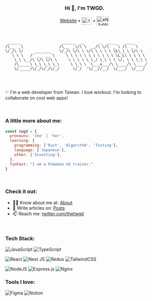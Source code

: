 <h3 align="center">Hi 👋, I'm TWGD.</h3>

<p align="center">
  <a href="https://www.twgd.me">Website</a> •
  <a href="https://twitter.com/thetwgd" target="_blank"><img align="center" src="https://raw.githubusercontent.com/rahuldkjain/github-profile-readme-generator/master/src/images/icons/Social/twitter.svg" alt="thetwgd" height="24" width="32" /></a> •
  <a href="https://discord.gg/eN5dWwMbZJ" target="_blank"><img align="center" src="https://raw.githubusercontent.com/rahuldkjain/github-profile-readme-generator/master/src/images/icons/Social/discord.svg" alt="eN5dWwMbZJ" height="30" width="40" /></a>
</p>

<br />

```
 ______                  ______  __      __  ____    ____      
/\__  _\                /\__  _\/\ \  __/\ \/\  _`\ /\  _`\    
\/_/\ \/     ___ ___    \/_/\ \/\ \ \/\ \ \ \ \ \L\_\ \ \/\ \  
   \ \ \   /' __` __`\     \ \ \ \ \ \ \ \ \ \ \ \L_L\ \ \ \ \ 
    \_\ \__/\ \/\ \/\ \     \ \ \ \ \ \_/ \_\ \ \ \/, \ \ \_\ \
    /\_____\ \_\ \_\ \_\     \ \_\ \ `\___x___/\ \____/\ \____/
    \/_____/\/_/\/_/\/_/      \/_/  '\/__//__/  \/___/  \/___/ 
                                                
```
<br />

✨ I'm a web developer from Taiwan. I love workout. I'm looking to collaborate on cool web apps!

<br />

### A little more about me:

```javascript
const twgd = {
  pronouns: 'she' | 'her',
  learning: {
    programming: ['Rust', 'Algorithm', 'Testing'],
    language: ['Japanese'],
    other: ['Investing'],
  },
  funFact: "I am a Pokémon GO trainer."
}
```
<br />

### Check it out:

- 👨‍💻 Know about me at: [About](https://www.twgd.me/about)
- 📝 Write articles on: [Posts](https://www.twgd.me/posts)
- 📫 Reach me: [twitter.com/thetwgd](https://twitter.com/thetwgd)

<br />

### Tech Stack:

![JavaScript](https://img.shields.io/badge/javascript-%23323330.svg?style=for-the-badge&logo=javascript&logoColor=%23F7DF1E)
![TypeScript](https://img.shields.io/badge/typescript-%23007ACC.svg?style=for-the-badge&logo=typescript&logoColor=white)

![React](https://img.shields.io/badge/react-%2320232a.svg?style=for-the-badge&logo=react&logoColor=%2361DAFB)
![Next JS](https://img.shields.io/badge/Next-black?style=for-the-badge&logo=next.js&logoColor=white) ![Redux](https://img.shields.io/badge/redux-%23593d88.svg?style=for-the-badge&logo=redux&logoColor=white)
![TailwindCSS](https://img.shields.io/badge/tailwindcss-%2338B2AC.svg?style=for-the-badge&logo=tailwind-css&logoColor=white)

![NodeJS](https://img.shields.io/badge/node.js-6DA55F?style=for-the-badge&logo=node.js&logoColor=white)
![Express.js](https://img.shields.io/badge/express.js-%23404d59.svg?style=for-the-badge&logo=express&logoColor=%2361DAFB)
![Nginx](https://img.shields.io/badge/nginx-%23009639.svg?style=for-the-badge&logo=nginx&logoColor=white)

### Tools I love:

![Figma](https://img.shields.io/badge/figma-%23F24E1E.svg?style=for-the-badge&logo=figma&logoColor=white)
![Notion](https://img.shields.io/badge/Notion-%23000000.svg?style=for-the-badge&logo=notion&logoColor=white)


<!--
**twgd/twgd** is a ✨ _special_ ✨ repository because its `README.md` (this file) appears on your GitHub profile.

Here are some ideas to get you started:

- 🔭 I’m currently working on ...
- 🌱 I’m currently learning ...
- 👯 I’m looking to collaborate on ...
- 🤔 I’m looking for help with ...
- 💬 Ask me about ...
- 📫 How to reach me: ...
- 😄 Pronouns: ...
- ⚡ Fun fact: ...
-->
